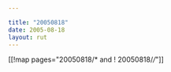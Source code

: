 ```yaml
---

title: "20050818"
date: 2005-08-18
layout: rut
---
```


[[!map pages="20050818/* and ! 20050818/*/*"]]
